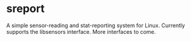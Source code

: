 sreport
======

A simple sensor-reading and stat-reporting system for Linux. Currently supports the libsensors interface. More interfaces to come.
